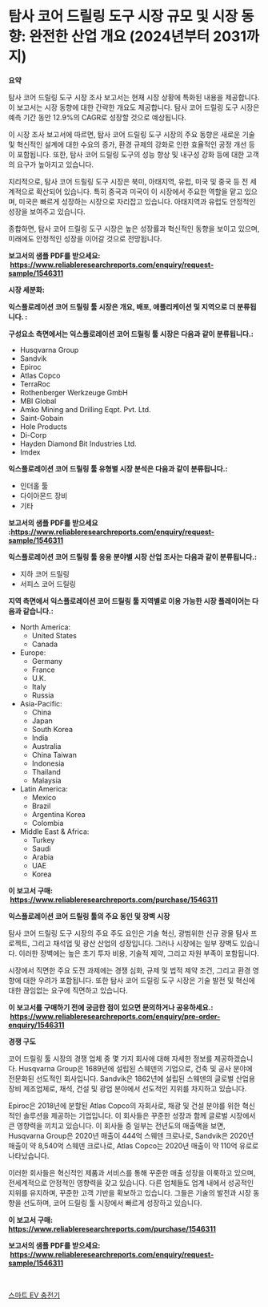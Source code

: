 <p><h1>탐사 코어 드릴링 도구 시장 규모 및 시장 동향: 완전한 산업 개요 (2024년부터 2031까지)</h1></p><p><strong>요약</strong></p>
<p><p>탐사 코어 드릴링 도구 시장 조사 보고서는 현재 시장 상황에 특화된 내용을 제공합니다. 이 보고서는 시장 동향에 대한 간략한 개요도 제공합니다. 탐사 코어 드릴링 도구 시장은 예측 기간 동안 12.9%의 CAGR로 성장할 것으로 예상됩니다.</p><p>이 시장 조사 보고서에 따르면, 탐사 코어 드릴링 도구 시장의 주요 동향은 새로운 기술 및 혁신적인 설계에 대한 수요의 증가, 환경 규제의 강화로 인한 효율적인 공정 개선 등이 포함됩니다. 또한, 탐사 코어 드릴링 도구의 성능 향상 및 내구성 강화 등에 대한 고객의 요구가 높아지고 있습니다.</p><p>지리적으로, 탐사 코어 드릴링 도구 시장은 북미, 아태지역, 유럽, 미국 및 중국 등 전 세계적으로 확산되어 있습니다. 특히 중국과 미국이 이 시장에서 주요한 역할을 맡고 있으며, 미국은 빠르게 성장하는 시장으로 자리잡고 있습니다. 아태지역과 유럽도 안정적인 성장을 보여주고 있습니다.</p><p>종합하면, 탐사 코어 드릴링 도구 시장은 높은 성장률과 혁신적인 동향을 보이고 있으며, 미래에도 안정적인 성장을 이어갈 것으로 전망됩니다.</p></p>
<p><strong>보고서의 샘플 PDF를 받으세요: &nbsp;<a href="https://www.reliableresearchreports.com/enquiry/request-sample/1546311">https://www.reliableresearchreports.com/enquiry/request-sample/1546311</a></strong></p>
<p><strong>시장 세분화:</strong></p>
<p><strong> 익스플로레이션 코어 드릴링 툴 시장은 개요, 배포, 애플리케이션 및 지역으로 더 분류됩니다. :</strong></p>
<p><strong>구성요소 측면에서는 익스플로레이션 코어 드릴링 툴 시장은 다음과 같이 분류됩니다.:</strong></p>
<p><ul><li>Husqvarna Group</li><li>Sandvik</li><li>Epiroc</li><li>Atlas Copco</li><li>TerraRoc</li><li>Rothenberger Werkzeuge GmbH</li><li>MBI Global</li><li>Amko Mining and Drilling Eqpt. Pvt. Ltd.</li><li>Saint-Gobain</li><li>Hole Products</li><li>Di-Corp</li><li>Hayden Diamond Bit Industries Ltd.</li><li>Imdex</li></ul></p>
<p><strong> 익스플로레이션 코어 드릴링 툴 유형별 시장 분석은 다음과 같이 분류됩니다.:</strong></p>
<p><ul><li>인더홀 툴</li><li>다이아몬드 장비</li><li>기타</li></ul></p>
<p><strong>보고서의 샘플 PDF를 받으세요 :<a href="https://www.reliableresearchreports.com/enquiry/request-sample/1546311">https://www.reliableresearchreports.com/enquiry/request-sample/1546311</a></strong></p>
<p><strong> 익스플로레이션 코어 드릴링 툴 응용 분야별 시장 산업 조사는 다음과 같이 분류됩니다.:</strong></p>
<p><ul><li>지하 코어 드릴링</li><li>서피스 코어 드릴링</li></ul></p>
<p><strong>지역 측면에서 익스플로레이션 코어 드릴링 툴 지역별로 이용 가능한 시장 플레이어는 다음과 같습니다.:</strong></p>
<p><ul>
    <li>
        North America:
        <ul>
            <li>United States</li>
            <li>Canada</li>
        </ul>
    </li>
    <li>
        Europe:
        <ul>
            <li>Germany</li>
            <li>France</li>
            <li>U.K.</li>
            <li>Italy</li>
            <li>Russia</li>
        </ul>
    </li>
    <li>
        Asia-Pacific:
        <ul>
            <li>China</li>
            <li>Japan</li>
            <li>South Korea</li>
            <li>India</li>
            <li>Australia</li>
            <li>China Taiwan</li>
            <li>Indonesia</li>
            <li>Thailand</li>
            <li>Malaysia</li>
        </ul>
    </li>
    <li>
        Latin America:
        <ul>
            <li>Mexico</li>
            <li>Brazil</li>
            <li>Argentina Korea</li>
            <li>Colombia</li>
        </ul>
    </li>
    <li>
        Middle East & Africa:
        <ul>
            <li>Turkey</li>
            <li>Saudi</li>
            <li>Arabia</li>
            <li>UAE</li>
            <li>Korea</li>
        </ul>
    </li>
    </ul></p>
<p><strong>이 보고서 구매: &nbsp;<a href="https://www.reliableresearchreports.com/purchase/1546311">https://www.reliableresearchreports.com/purchase/1546311</a></strong></p>
<p><strong>익스플로레이션 코어 드릴링 툴의 주요 동인 및 장벽 시장</strong></p>
<p><p>탐사 코어 드릴링 도구 시장의 주요 주도 요인은 기술 혁신, 광범위한 신규 광물 탐사 프로젝트, 그리고 채석업 및 광산 산업의 성장입니다. 그러나 시장에는 일부 장벽도 있습니다. 이러한 장벽에는 높은 초기 투자 비용, 기술적 제약, 그리고 자원 부족이 포함됩니다.</p><p>시장에서 직면한 주요 도전 과제에는 경쟁 심화, 규제 및 법적 제약 조건, 그리고 환경 영향에 대한 우려가 포함됩니다. 또한 탐사 코어 드릴링 도구 시장은 기술 발전 및 혁신에 대한 끊임없는 요구에 직면하고 있습니다.</p></p>
<p><strong>이 보고서를 구매하기 전에 궁금한 점이 있으면 문의하거나 공유하세요.: &nbsp;<a href="https://www.reliableresearchreports.com/enquiry/pre-order-enquiry/1546311">https://www.reliableresearchreports.com/enquiry/pre-order-enquiry/1546311</a></strong></p>
<p><strong>경쟁 구도</strong></p>
<p><p>코어 드릴링 툴 시장의 경쟁 업체 중 몇 가지 회사에 대해 자세한 정보를 제공하겠습니다. Husqvarna Group은 1689년에 설립된 스웨덴의 기업으로, 건축 및 공사 분야에 전문화된 선도적인 회사입니다. Sandvik은 1862년에 설립된 스웨덴의 글로벌 산업용 장비 제조업체로, 채석, 건설 및 광업 분야에서 선도적인 지위를 차지하고 있습니다.</p><p>Epiroc은 2018년에 분할된 Atlas Copco의 자회사로, 채광 및 건설 분야를 위한 혁신적인 솔루션을 제공하는 기업입니다. 이 회사들은 꾸준한 성장과 함께 글로벌 시장에서 큰 영향력을 끼치고 있습니다. 이 회사들 중 일부는 전년도의 매출액을 보면, Husqvarna Group은 2020년 매출이 444억 스웨덴 크로나로, Sandvik은 2020년 매출이 약 8,540억 스웨덴 크로나로, Atlas Copco는 2020년 매출이 약 110억 유로로 나타났습니다.</p><p>이러한 회사들은 혁신적인 제품과 서비스를 통해 꾸준한 매출 성장을 이룩하고 있으며, 전세계적으로 안정적인 영향력을 갖고 있습니다. 다른 업체들도 업계 내에서 성공적인 지위를 유지하며, 꾸준한 고객 기반을 확보하고 있습니다. 그들은 기술의 발전과 시장 동향을 선도하며, 코어 드릴링 툴 시장에서 빠르게 성장하고 있습니다.</p></p>
<p><strong>이 보고서 구매: &nbsp; <a href="https://www.reliableresearchreports.com/purchase/1546311">https://www.reliableresearchreports.com/purchase/1546311</a></strong></p>
<p><strong>보고서의 샘플 PDF를 받으세요: &nbsp;<a href="https://www.reliableresearchreports.com/enquiry/request-sample/1546311">https://www.reliableresearchreports.com/enquiry/request-sample/1546311</a></strong><strong></strong></p>
<p>&nbsp;</p>
<p><p><a href="https://github.com/fernandotryO5lson96765/Market-Research-Report-List-1/blob/main/499455313370.md">스마트 EV 충전기</a></p></p>